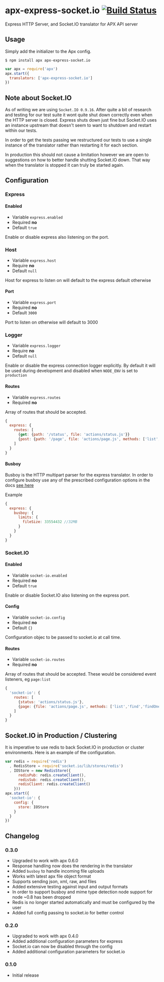 apx-express-socket.io [![Build Status](https://travis-ci.org/snailjs/apx-express-socket.io.png?branch=master)](https://travis-ci.org/snailjs/apx-express-socket.io)
============

Express HTTP Server, and Socket.IO translator for APX API server

## Usage

Simply add the initializer to the Apx config.

```
$ npm install apx apx-express-socket.io
```

```js
var apx = require('apx')
apx.start({
  translators: ['apx-express-socket.io']
})
```

## Note about Socket.IO

As of writing we are using `Socket.IO 0.9.16`. After quite a bit of research and testing for our test
suite it wont quite shut down correctly even when the HTTP server is closed. Express shuts down just fine
but Socket.IO uses an instance upstream that doesn't seem to want to shutdown and restart within our tests.

In order to get the tests passing we restructured our tests to use a single instance of the translator rather than
restarting it for each section.

In production this should not cause a limitation however we are open to suggestions on how to better handle shutting
Socket.IO down. That way when the translator is stopped it can truly be started again.

## Configuration

### Express

#### Enabled
* Variable `express.enabled`
* Required **no**
* Default `true`

Enable or disable express also listening on the port.

### Host
* Variable `express.host`
* Require **no**
* Default `null`

Host for express to listen on will default to the express default otherwise

#### Port
* Variable `express.port`
* Required **no**
* Default `3000`

Port to listen on otherwise will default to 3000

### Logger
* Variable `express.logger`
* Require **no**
* Default `null`

Enable or disable the express connection logger explicitly. By default it will
be used during development and disabled when `NODE_ENV` is set to `production`

#### Routes
* Variable `express.routes`
* Required **no**

Array of routes that should be accepted.

```js
{
  express: {
    routes: [
      {get: {path: '/status', file: 'actions/status.js'}}
      {post: {path: '/page', file: 'actions/page.js', methods: ['list','find','findOne','save','remove']}}
    ]
  }
}
```

#### Busboy

Busboy is the HTTP multipart parser for the express translator. In order to configure busboy
use any of the prescribed configuration options in the docs [see here](https://github.com/mscdex/busboy#busboy-methods)

Example
```js
{
  express: {
    busboy: {
      limits: {
        fileSize: 33554432 //32MB
      }
    }
  }
}
```

### Socket.IO

#### Enabled
* Variable `socket-io.enabled`
* Required **no**
* Default `true`

Enable or disable Socket.IO also listening on the express port.

#### Config
* Variable `socket-io.config`
* Required **no**
* Default `{}`

Configuration objec to be passed to socket.io at call time.

#### Routes
* Variable `socket-io.routes`
* Required **no**

Array of routes that should be accepted. These would be considered event listeners, eg `page:list`

```js
{
  'socket-io': {
    routes: [
      {status: 'actions/status.js'},
      {page: {file: 'actions/page.js', methods: ['list','find','findOne','save','remove']}}
    ]
  }
}
```

## Socket.IO in Production / Clustering

It is imperative to use redis to back Socket.IO in production or cluster environments. Here is an example of the
configuration.

```js
var redis = require('redis')
  , RedisStore = require('socket.io/lib/stores/redis')
  , IOStore = new RedisStore({
      redisPub: redis.createClient(),
      redisSub: redis.createClient(),
      redisClient: redis.createClient()
    }))
apx.start({
  'socket-io': {
    config: {
      store: IOStore
    }
  }
})
```

## Changelog

### 0.3.0
* Upgraded to work with apx 0.6.0
* Response handling now does the rendering in the translator
* Added `busboy` to handle incoming file uploads
* Works with latest apx file object format
* Supports sending json, xml, raw, and files
* Added extensive testing against input and output formats
* In order to support busboy and mime type detection node support for node ~0.8 has been dropped
* Redis is no longer started automatically and must be configured by the user
* Added full config passing to socket.io for better control

### 0.2.0
* Upgraded to work with apx 0.4.0
* Added additional configuration parameters for express
* Socket.io can now be disabled through the config
* Added additional configuration parameters for socket.io

### 0.1.0
* Initial release

